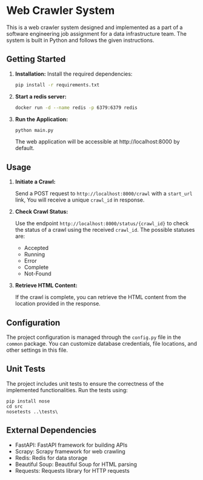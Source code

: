 # Web Crawler System

This is a web crawler system designed and implemented as a part of a software engineering job assignment for a data
infrastructure team. The system is built in Python and follows the given instructions.

## Getting Started

1. **Installation:** Install the required dependencies:

    ```bash
    pip install -r requirements.txt
    ```
2. **Start a redis server:**

    ```bash
   docker run -d --name redis -p 6379:6379 redis
   ```

2. **Run the Application:**

    ```bash
    python main.py
    ```

   The web application will be accessible at http://localhost:8000 by default.

## Usage

1. **Initiate a Crawl:**

   Send a POST request to `http://localhost:8000/crawl` with a `start_url` link, You will receive a unique `crawl_id` in
   response.

2. **Check Crawl Status:**

   Use the endpoint `http://localhost:8000/status/{crawl_id}` to check the status of a crawl using the
   received `crawl_id`. The possible statuses are:

    - Accepted
    - Running
    - Error
    - Complete
    - Not-Found

3. **Retrieve HTML Content:**

   If the crawl is complete, you can retrieve the HTML content from the location provided in the response.

## Configuration

The project configuration is managed through the `config.py` file in the `common` package. You can customize database
credentials, file locations, and other settings in this file.

## Unit Tests

The project includes unit tests to ensure the correctness of the implemented functionalities. Run the tests using:

```
pip install nose
cd src
nosetests ..\tests\
```

## External Dependencies

* FastAPI: FastAPI framework for building APIs
* Scrapy: Scrapy framework for web crawling
* Redis: Redis for data storage
* Beautiful Soup: Beautiful Soup for HTML parsing
* Requests: Requests library for HTTP requests